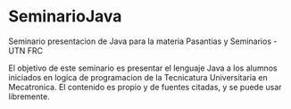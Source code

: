 # SeminarioJava
Seminario presentacion de Java para la materia Pasantias y Seminarios - UTN FRC

El objetivo de este seminario es presentar el lenguaje Java a los alumnos iniciados en logica de programacion
de la Tecnicatura Universitaria en Mecatronica. El contenido es propio y de fuentes citadas, y se puede usar libremente.
